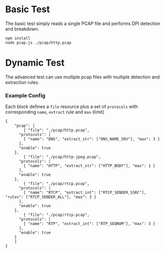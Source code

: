 # Basic Test
The basic test simply reads a single PCAP file and performs DPI detection and breakdown.
```
npm install
node pcap.js ./pcap/http.pcap
```

# Dynamic Test
The advanced test can use multiple pcap files with multiple detection and extraction rules.

### Example Config
Each block defines a `file` resource plus a set of `protocols` with corresponding `name`, `extract` rule and `max` (limit)
```
{
    "pcap": [
        { "file": "./pcap/http.pcap",
	  "protocols": [
		{ "name": "DNS", "extract_str": ["DNS_NAME_SRV"], "max": 3 }
	  ],
	  "enable": true
	},
        { "file": "./pcap/http-jpeg.pcap",
	  "protocols": [
		{ "name": "HTTP", "extract_str": ["HTTP_BODY"], "max": 1 }
	  ],
	  "enable": true
	},
        { "file": "./pcap/rtcp.pcap",
	  "protocols": [
		{ "name": "RTCP", "extract_int": ["RTCP_SENDER_SSRC"], "rules": ["RTCP_SENDER_ALL"], "max": 3 }
	  ],
	  "enable": true
	},
        { "file": "./pcap/rtcp.pcap",
	  "protocols": [
		{ "name": "RTP", "extract_int": ["RTP_SEQNUM"], "max": 3 }
	  ],
	  "enable": true
	}
    ]
}
```
